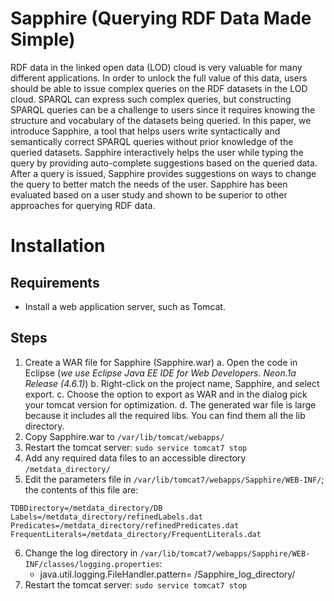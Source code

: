 # Sapphire (Querying RDF Data Made Simple)

RDF data in the linked open data (LOD) cloud is very valuable for many different applications. In order to unlock the full value of this data, users should be able to issue complex queries on the  RDF datasets in the LOD cloud. SPARQL can express such complex queries, but constructing SPARQL queries can be a challenge to users since it requires knowing the structure and vocabulary of the datasets being queried. In this paper, we introduce Sapphire, a tool that helps users write syntactically and semantically correct SPARQL queries without prior knowledge of the queried datasets. Sapphire interactively helps the user while typing the query by providing auto-complete suggestions based on the queried data. After a query is issued, Sapphire provides suggestions on ways to change the query to better match the needs of the user. Sapphire has been evaluated based on a user study and shown to be superior to other approaches for querying RDF data.


# Installation
## Requirements
- Install a web application server, such as Tomcat.

## Steps
1. Create a WAR file for Sapphire (Sapphire.war)
	a. Open the code in Eclipse (_we use Eclipse Java EE IDE for Web Developers. Neon.1a Release (4.6.1)_)
	b. Right-click on the project name, Sapphire, and select export.
	c. Choose the option to export as WAR and in the dialog pick your tomcat version for optimization.
	d. The generated war file is large because it includes all the required libs. You can find them all the lib directory.
2. Copy Sapphire.war to `/var/lib/tomcat/webapps/`
3. Restart the tomcat server: `sudo service tomcat7 stop`
4. Add any required data files to an accessible directory `/metdata_directory/`
5. Edit the parameters file in `/var/lib/tomcat7/webapps/Sapphire/WEB-INF/`; the contents of this file are:
```
TDBDirectory=/metdata_directory/DB
Labels=/metdata_directory/refinedLabels.dat
Predicates=/metdata_directory/refinedPredicates.dat
FrequentLiterals=/metdata_directory/FrequentLiterals.dat
```
6. Change the log directory in `/var/lib/tomcat7/webapps/Sapphire/WEB-INF/classes/logging.properties`:
	- java.util.logging.FileHandler.pattern= /Sapphire_log_directory/
7. Restart the tomcat server: `sudo service tomcat7 stop`